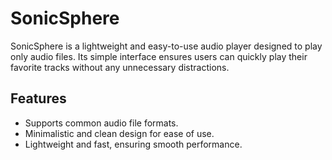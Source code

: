 # SonicSphere

SonicSphere is a lightweight and easy-to-use audio player designed to play only audio files. Its simple interface ensures users can quickly play their favorite tracks without any unnecessary distractions.

## Features

- Supports common audio file formats.
- Minimalistic and clean design for ease of use.
- Lightweight and fast, ensuring smooth performance.
